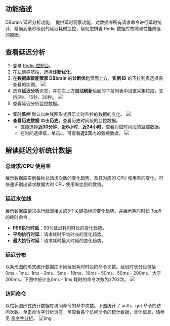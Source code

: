 ## 功能描述

DBbrain 延迟分析功能， 提供延时洞察功能，对数据库所有请求命令进行延时统计，精确到毫秒级别的延迟耗时监控，帮助您排查 Redis 数据库故障和性能降低的原因。 

## 查看延迟分析

1. 登录 [Redis 控制台](https://console.cloud.tencent.com/redis)。
2. 在左侧导航栏，选择**诊断优化**。
3. 在**数据库智能管家 DBbrain** 的**诊断优化**页面上方，**实例 ID** 的下拉列表选择需查看的实例。
![](https://qcloudimg.tencent-cloud.cn/raw/5d11f281fb3657cffeb594662ee8085f.png)
4. 选择**延迟分析**页签，并在右上方**自动刷新**后面的下拉列表中设置采集粒度，支持5秒、15秒、30秒。
![](https://qcloudimg.tencent-cloud.cn/raw/032e45793c3ddd50fb45fa49adc89bac.png)
5. 查看延迟分析监控数据。
 - **实时监控**
默认以曲线图形式展示实时监控的数据的变化。
![](https://qcloudimg.tencent-cloud.cn/raw/652e0a96fc72c29078739872aba54281.png)
 - **查看历史数据**
单击**历史**，查看历史时间段的监控数据。
    - 直接选择**近30分钟**、**近6小时**、**近24小时**，查看对应时间段的监控数据。
    - 在时间选择框，单击<img src="https://qcloudimg.tencent-cloud.cn/raw/a1438740099d1baedaf57020fb2e397b.png" style="zoom: 50%;" />，可查看**近2天**内的监控数据。
![](https://qcloudimg.tencent-cloud.cn/raw/45013eea0c735a177470fe281ed0cb1e.png)

## 解读延迟分析统计数据 
### 总请求/CPU 使用率
展示数据库实例每秒总请求次数的变化趋势，及其对应的 CPU 使用率的变化。可快速识别出请求数偏大时 CPU 使用率达到的数值。

### 延迟水位线
展示数据库请求执行延迟相关的3个关键指标的变化趋势，并展示耗时时长 Top5 的耗时命令 。
- **P99执行时延**：99%延迟耗时时长的变化趋势。
- **平均执行时延**：请求耗时平均时长的变化趋势。
- **最大执行时延**：请求耗时最大时延的变化趋势。

### 延迟分布
以条形图的形式统计数据库不同延迟耗时时段的命令次数。延迟时长分段包括：0ms - 1ms、1ms - 2ms、5ms - 10ms、10ms - 50ms、50ms - 200ms、大于200ms。下图中统计出0ms - 1ms 耗时的命令次数为2703次。
![](https://qcloudimg.tencent-cloud.cn/raw/ddeb68a41ac08b8a9da85bf008653da3.png)

### 访问命令
以柱状图形式统计数据库访问命令的命中次数。下图统计了 auth、get 命令的访问次数。单击命令字分析页签，可查看各个访问命令的统计数据，具体信息，请参见 [命令字分析](https://cloud.tencent.com/document/product/239/73547)。
![img](https://main.qcloudimg.com/raw/df300a7e9016c57a6207eef604ee6a34.png)

